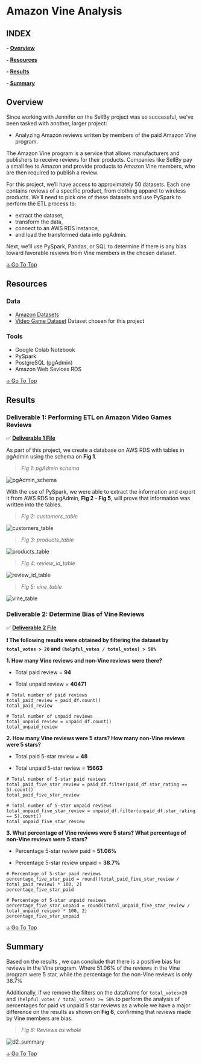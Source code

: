 # **Amazon Vine Analysis**

## **INDEX**

**- [Overview](#overview)**

**- [Resources](#resources)**

**- [Results](#results)**

**- [Summary](#summary)**



## **Overview**

Since working with Jennifer on the SellBy project was so successful, we’ve been tasked with another, larger project:

- Analyzing Amazon reviews written by members of the paid Amazon Vine program.

The Amazon Vine program is a service that allows manufacturers and publishers to receive reviews for their products. Companies like SellBy pay a small fee to Amazon and provide products to Amazon Vine members, who are then required to publish a review.

For this project, we’ll have access to approximately 50 datasets. Each one contains reviews of a specific product, from clothing apparel to wireless products. We’ll need to pick one of these datasets and use PySpark to perform the ETL process to:

- extract the dataset,
- transform the data,
- connect to an AWS RDS instance,
- and load the transformed data into pgAdmin.

Next, we’ll use PySpark, Pandas, or SQL to determine if there is any bias toward favorable reviews from Vine members in the chosen dataset.

[:top: Go To Top](#index)

## **Resources**

### **Data**

- [Amazon Datasets](https://s3.amazonaws.com/amazon-reviews-pds/tsv/index.txt)
- [Video Game Dataset](https://s3.amazonaws.com/amazon-reviews-pds/tsv/amazon_reviews_us_Video_Games_v1_00.tsv.gz) Dataset chosen for this project

### **Tools**

- Google Colab Notebook
- PySpark
- PostgreSQL (pgAdmin)
- Amazon Web Sevices RDS

[:top: Go To Top](#index)

## **Results**

### **Deliverable 1: Performing ETL on Amazon Video Games Reviews**

✅ **[Deliverable 1 File](https://github.com/amonjaras/Amazon_Vine_Analysis/blob/main/Results/Amazon_Reviews_ETL.ipynb)**

As part of this project, we create a database on AWS RDS with tables in pgAdmin using the schema on **Fig 1**.

> *Fig 1: pgAdmin schema*

![pgAdmin_schema](https://github.com/amonjaras/Amazon_Vine_Analysis/blob/main/Images/postgresql_schema.png)

With the use of PySpark, we were able to extract the information and export it from AWS RDS to pgAdmin, **Fig 2 - Fig 5**, will prove that information was written into the tables.

> *Fig 2: customers_table*

![customers_table](https://github.com/amonjaras/Amazon_Vine_Analysis/blob/main/Images/d1_customers_table.png)

> *Fig 3: products_table*

![products_table](https://github.com/amonjaras/Amazon_Vine_Analysis/blob/main/Images/d1_products_table.png)

> *Fig 4: review_id_table*

![review_id_table](https://github.com/amonjaras/Amazon_Vine_Analysis/blob/main/Images/d1_review_id_table.png)

> *Fig 5: vine_table*

![vine_table](https://github.com/amonjaras/Amazon_Vine_Analysis/blob/main/Images/d1_vine_table.png)

### **Deliverable 2: Determine Bias of Vine Reviews**

✅ **[Deliverable 2 File](https://github.com/amonjaras/Amazon_Vine_Analysis/blob/main/Results/Vine_Review_Analysis.ipynb)**

**❗️ The following results were obtained by filtering the dataset by `total_votes > 20` and ``(helpful_votes / total_votes) > 50%``**

**1. How many Vine reviews and non-Vine reviews were there?**

- Total paid review = **94**

- Total unpaid review = **40471**

```
# Total number of paid reviews
total_paid_review = paid_df.count()
total_paid_review

# Total number of unpaid reviews
total_unpaid_review = unpaid_df.count()
total_unpaid_review
```
**2. How many Vine reviews were 5 stars? How many non-Vine reviews were 5 stars?**

- Total paid 5-star review = **48**

- Total unpaid 5-star review = **15663**

```
# Total number of 5-star paid reviews
total_paid_five_star_review = paid_df.filter(paid_df.star_rating == 5).count()
total_paid_five_star_review

# Total number of 5-star unpaid reviews
total_unpaid_five_star_review = unpaid_df.filter(unpaid_df.star_rating == 5).count()
total_unpaid_five_star_review
```

**3. What percentage of Vine reviews were 5 stars? What percentage of non-Vine reviews were 5 stars?**

- Percentage 5-star review paid = **51.06%**

- Percentage 5-star review unpaid = **38.7%**

```
# Percentage of 5-star paid reviews
percentage_five_star_paid = round((total_paid_five_star_review / total_paid_review) * 100, 2)
percentage_five_star_paid

# Percentage of 5-star unpaid reviews
percentage_five_star_unpaid = round((total_unpaid_five_star_review / total_unpaid_review) * 100, 2)
percentage_five_star_unpaid
```

[:top: Go To Top](#index)

## **Summary**

Based on the results , we can conclude that there is a positive bias for reviews in the Vine program. Where 51.06% of the reviews in the Vine program were 5 star, while the percentage for the non-Vine reviews is only 38.7%

Additionally, if we remove the filters on the dataframe for `total_votes>20` and `(helpful_votes / total_votes) >= 50%` to perform the analysis of percentages for paid vs unpaid 5 star reviews as a whole we have a major difference on the results as shown on **Fig 6**, confirming that reviews made by Vine members are bias.

> *Fig 6: Reviews as whole*

![d2_summary](https://github.com/amonjaras/Amazon_Vine_Analysis/blob/main/Images/d2_summary.png)


[:top: Go To Top](#index)

